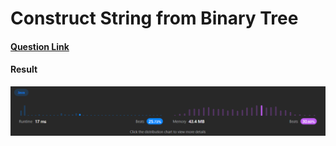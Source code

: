 # Construct String from Binary Tree

#### [Question Link](https://leetcode.com/contests/leetcode-weekly-contest-39/problems/construct-string-from-binary-tree/)

#### Result
![result](Result.png)